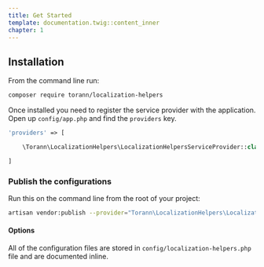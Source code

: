 ```yaml
---
title: Get Started
template: documentation.twig::content_inner
chapter: 1
---
```

## Installation

From the command line run:

```bash
composer require torann/localization-helpers
```

Once installed you need to register the service provider with the application. Open up `config/app.php` and find the `providers` key.

```php
'providers' => [

    \Torann\LocalizationHelpers\LocalizationHelpersServiceProvider::class,

]
```

### Publish the configurations

Run this on the command line from the root of your project:

```bash
artisan vendor:publish --provider="Torann\LocalizationHelpers\LocalizationHelpersServiceProvider"
```

#### Options

All of the configuration files are stored in `config/localization-helpers.php` file and are documented inline.